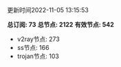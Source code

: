 更新时间2022-11-05 13:15:53

**总订阅: 73**
**总节点: 2122**
**有效节点: 542**
- v2ray节点: 273
- ss节点: 166
- trojan节点: 103

